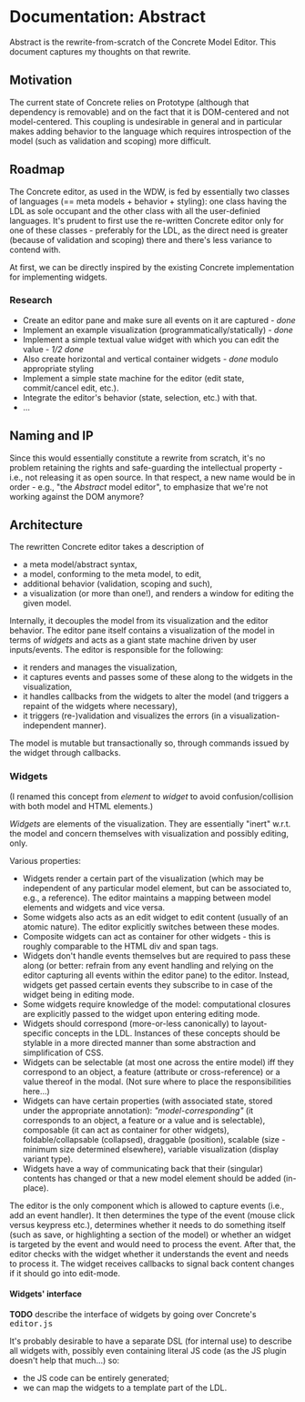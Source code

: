 # Documentation: Abstract

Abstract is the rewrite-from-scratch of the Concrete Model Editor. This document captures my thoughts on that rewrite.

## Motivation

The current state of Concrete relies on Prototype (although that dependency is removable) and on the fact that it is DOM-centered and not model-centered. This coupling is undesirable in general and in particular makes adding behavior to the language which requires introspection of the model (such as validation and scoping) more difficult.

## Roadmap

The Concrete editor, as used in the WDW, is fed by essentially two classes of languages (== meta models + behavior + styling): one class having the LDL as sole occupant and the other class with all the user-definied languages. It's prudent to first use the re-written Concrete editor only for one of these classes - preferably for the LDL, as the direct need is greater (because of validation and scoping) there and there's less variance to contend with.

At first, we can be directly inspired by the existing Concrete implementation for implementing widgets.

### Research

- Create an editor pane and make sure all events on it are captured - *done*
- Implement an example visualization (programmatically/statically) - *done*
- Implement a simple textual value widget with which you can edit the value - *1/2 done*
- Also create horizontal and vertical container widgets - *done* modulo appropriate styling
- Implement a simple state machine for the editor (edit state, commit/cancel edit, etc.).
- Integrate the editor's behavior (state, selection, etc.) with that.
- ...

## Naming and IP

Since this would essentially constitute a rewrite from scratch, it's no problem retaining the rights and safe-guarding the intellectual property - i.e., not releasing it as open source. In that respect, a new name would be in order - e.g., "the *Abstract* model editor", to emphasize that we're not working against the DOM anymore?


## Architecture

The rewritten Concrete editor takes a description of
- a meta model/abstract syntax,
- a model, conforming to the meta model, to edit,
- additional behavior (validation, scoping and such),
- a visualization (or more than one!),
and renders a window for editing the given model.

Internally, it decouples the model from its visualization and the editor behavior. The editor pane itself contains a visualization of the model in terms of *widgets* and acts as a giant state machine driven by user inputs/events. The editor is responsible for the following:
- it renders and manages the visualization,
- it captures events and passes some of these along to the widgets in the visualization,
- it handles callbacks from the widgets to alter the model (and triggers a repaint of the widgets where necessary),
- it triggers (re-)validation and visualizes the errors (in a visualization-independent manner).

The model is mutable but transactionally so, through commands issued by the widget through callbacks.

### Widgets

(I renamed this concept from *element* to *widget* to avoid confusion/collision with both model and HTML elements.)

_Widgets_ are elements of the visualization. They are essentially "inert" w.r.t. the model and concern themselves with visualization and possibly editing, only.

Various properties:
- Widgets render a certain part of the visualization (which may be independent of any particular model element, but can be associated to, e.g., a reference). The editor maintains a mapping between model elements and widgets and vice versa.
- Some widgets also acts as an edit widget to edit content (usually of an atomic nature). The editor explicitly switches between these modes.
- Composite widgets can act as container for other widgets - this is roughly comparable to the HTML div and span tags.
- Widgets don't handle events themselves but are required to pass these along (or better: refrain from any event handling and relying on the editor capturing all events within the editor pane) to the editor. Instead, widgets get passed certain events they subscribe to in case of the widget being in editing mode.
- Some widgets require knowledge of the model: computational closures are explicitly passed to the widget upon entering editing mode.
- Widgets should correspond (more-or-less canonically) to layout-specific concepts in the LDL. Instances of these concepts should be stylable in a more directed manner than some abstraction and simplification of CSS.
- Widgets can be selectable (at most one across the entire model) iff they correspond to an object, a feature (attribute or cross-reference) or a value thereof in the modal. (Not sure where to place the responsibilities here...)
- Widgets can have certain properties (with associated state, stored under the appropriate annotation): *"model-corresponding"* (it corresponds to an object, a feature or a value and is selectable), composable (it can act as container for other widgets), foldable/collapsable (collapsed), draggable (position), scalable (size - minimum size determined elsewhere), variable visualization (display variant type).
- Widgets have a way of communicating back that their (singular) contents has changed or that a new model element should be added (in-place).

The editor is the only component which is allowed to capture events (i.e., add an event handler). It then determines the type of the event (mouse click versus keypress etc.), determines whether it needs to do something itself (such as save, or highlighting a section of the model) or whether an widget is targeted by the event and would need to process the event.
After that, the editor checks with the widget whether it understands the event and needs to process it. The widget receives callbacks to signal back content changes if it should go into edit-mode.


#### Widgets' interface

**TODO**  describe the interface of widgets by going over Concrete's <tt>editor.js</tt>

It's probably desirable to have a separate DSL (for internal use) to describe all widgets with, possibly even containing literal JS code (as the JS plugin doesn't help that much...) so:
- the JS code can be entirely generated;
- we can map the widgets to a template part of the LDL.

